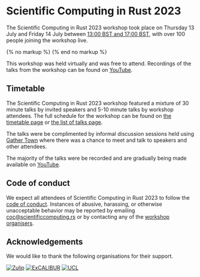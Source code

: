 # Scientific Computing in Rust 2023

The Scientific Computing in Rust 2023 workshop took place on Thursday 13 July and Friday 14
July between <a href='javascript:toggle_times()'>13:00 BST and 17:00 BST</a>, with
over 100 people joining the workshop live.

<div id='other-timezones' style='display:none; border:2px solid #FF8800;padding:10px'>
<small><a href='javascript:toggle_times()'>Hide timezone info</a></small>

13:00 to 17:00 BST (British Summer Time / UTC+1) on 13 July is:

- 12:00 to 16:00 GMT [UTC&plusmn;0]
- 05:00 to 09:00 Pacific time [UTC-7]
- 06:00 to 10:00 Mountain time [UTC-6]
- 07:00 to 11:00 Central time [UTC-5]
- 08:00 to 12:00 Eastern time [UTC-4]
- 13:00 to 17:00 Western European time [UTC+1]
- 14:00 to 18:00 Central European time [UTC+2]
- 15:00 to 19:00 Eastern European time [UTC+3]
- <time 13:00> to <time 17:00> <timeselector>


</div>
{% no markup %}
<script type='text/javascript'>
function toggle_times() {
    if (document.getElementById("other-timezones").style.display == 'none') {
        document.getElementById("other-timezones").style.display = 'block'
    } else {
        document.getElementById("other-timezones").style.display = 'none'
    }
}
</script>
{% end no markup %}

This workshop was held virtually and was free to attend. Recordings of the talks
from the workshop can be found on [YouTube](https://www.youtube.com/@ScientificComputinginRust).

## Timetable
The Scientific Computing in Rust 2023 workshop featured a mixture of 30 minute talks by invited
speakers and 5-10 minute talks by workshop attendees. The full schedule for the workshop can be
found on [the timetable page](/timetable.html) or [the list of talks page](/talklist.html).

The talks were be complimented by informal discussion sessions held using
[Gather Town](/gather-town.md) where there was a chance to meet and talk to speakers and
other attendees.

The majority of the talks were be recorded and are gradually being made available on
[YouTube](https://www.youtube.com/@ScientificComputinginRust).

## Code of conduct
We expect all attendees of Scientific Computing in Rust 2023 to follow the [code of conduct](/code-of-conduct.md).
Instances of abusive, harassing, or otherwise unacceptable behavior may be reported by emailing
[coc@scientificcomputing.rs](mailto:coc@scientificcomputing.rs) or by contacting any of the [workshop organisers](/team.md).

## Acknowledgements
We would like to thank the following organisations for their support.

[<img class='ackn' src='/img/zulip.png' alt='Zulip' title='Zulip is an open-source modern team chat app designed to keep both live and asynchronous conversations organized.'>](https://zulip.com/)
[<img class='ackn' src='/img/excalibur.png' alt='ExCALIBUR' title='ExCALIBUR is a UK research programme that aims to deliver the next generation of high-performance simulation software for the highest-priority fields in UK research.'>](https://excalibur.ac.uk/)
[<img class='ackn' src='/img/ucl.png' alt='UCL' title='University College London (UCL) is a university in central London.'>](https://ucl.ac.uk/)
